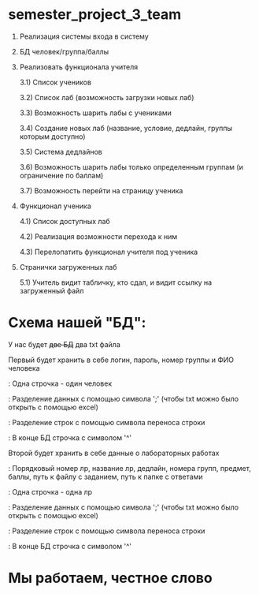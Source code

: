 # semester_project_3_team
1) Реализация системы входа в систему


2) БД человек/группа/баллы


3) Реализовать функционала учителя

	3.1) Список учеников
	
	3.2) Список лаб (возможность загрузки новых лаб)
	
	3.3) Возможность шарить лабы с учениками

	3.4) Создание новых лаб (название, условие, дедлайн, группы которым доступно)

	3.5) Система дедлайнов

	3.6) Возможность шарить лабы только определенным группам (и ограничение по баллам)

	3.7) Возможность перейти на страницу ученика


4) Функционал ученика

	4.1) Список доступных лаб

	4.2) Реализация возможности перехода к ним

	4.3) Перелопатить функционал учителя под ученика



5) Странички загруженных лаб
	
	5.1) Учитель видит табличку, кто сдал, и видит ссылку на загруженный файл



# Схема нашей "БД":

У нас будет ~~две БД~~ два txt файла

Первый будет хранить в себе логин, пароль, номер группы и ФИО человека

 : Одна строчка - один человек
 
 : Разделение данных с помощью символа ';' (чтобы txt можно было открыть с помощью excel)
 
 : Разделение строк с помощью символа переноса строки
 
 : В конце БД строчка с символом '^'
 
 
Второй будет хранить в себе данные о лабораторных работах

 : Порядковый номер лр, название лр, дедлайн, номера групп, предмет, баллы, путь к файлу с заданием, путь к папке с ответами
 
 : Одна строчка - одна лр
 
 : Разделение данных с помощью символа ';' (чтобы txt можно было открыть с помощью excel)
 
 : Разделение строк с помощью символа переноса строки
 
 : В конце БД строчка с символом '^'
 

# Мы работаем, честное слово
